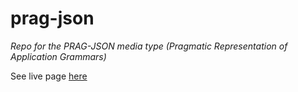 # prag-json

_Repo for the PRAG-JSON media type (Pragmatic Representation of Application Grammars)_


See live page [here](https://mamund.github.io/prag-json/)

